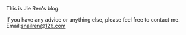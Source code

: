 This is Jie Ren's blog.

If you have any advice or anything else, please feel free to contact me.
Email:snailren@126.com
